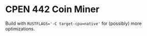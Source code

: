 # CPEN 442 Coin Miner

Build with `RUSTFLAGS='-C target-cpu=native'` for (possibly) more optimizations.